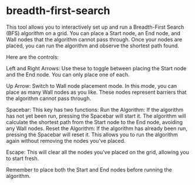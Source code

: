 # breadth-first-search
This tool allows you to interactively set up and run a Breadth-First Search (BFS) algorithm on a grid. You can place a Start node, an End node, and Wall nodes that the algorithm cannot pass through. Once your nodes are placed, you can run the algorithm and observe the shortest path found.

Here are the controls:

  Left and Right Arrows: Use these to toggle between placing the Start node and the End node. You can only place one of each.

  Up Arrow: Switch to Wall node placement mode. In this mode, you can place as many Wall nodes as you like. These nodes represent barriers that the algorithm cannot pass through.

  Spacebar: This key has two functions:
      Run the Algorithm: If the algorithm has not yet been run, pressing the Spacebar will start it. The algorithm will calculate the shortest path from the Start node to the End node, avoiding any Wall nodes.
      Reset the Algorithm: If the algorithm has already been run, pressing the Spacebar will reset it. This allows you to run the algorithm again without removing the nodes you've placed.

Escape: This will clear all the nodes you've placed on the grid, allowing you to start fresh.

Remember to place both the Start and End nodes before running the algorithm.
